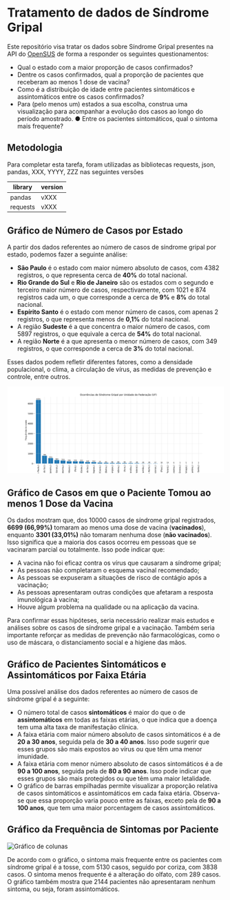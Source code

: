 # Tratamento de dados de Síndrome Gripal

Este repositório visa tratar os dados sobre Síndrome Gripal presentes na API do [OpenSUS](https://opendatasus.saude.gov.br) de forma a responder os seguintes questionamentos:
 
* Qual o estado com a maior proporção de casos confirmados?
* Dentre os casos confirmados, qual a proporção de pacientes que
receberam ao menos 1 dose de vacina?
* Como é a distribuição de idade entre pacientes sintomáticos e
assintomáticos entre os casos confirmados?
* Para (pelo menos um) estados a sua escolha, construa uma
visualização para acompanhar a evolução dos casos ao longo do
período amostrado.
● Entre os pacientes sintomáticos, qual o sintoma mais frequente?

## Metodologia

Para completar esta tarefa, foram utilizadas as bibliotecas requests, json, pandas, XXX, YYYY, ZZZ nas seguintes versões

|library|version|
|---|---|
|pandas|vXXX|
|requests|vXXX|

## Gráfico de Número de Casos por Estado

A partir dos dados referentes ao número de casos de síndrome gripal por estado, podemos fazer a seguinte análise:

- **São Paulo** é o estado com maior número absoluto de casos, com 4382 registros, o que representa cerca de **40%** do total nacional.
- **Rio Grande do Sul** e **Rio de Janeiro** são os estados com o segundo e terceiro maior número de casos, respectivamente, com 1021 e 874 registros cada um, o que corresponde a cerca de **9%** e **8%** do total nacional.
- **Espírito Santo** é o estado com menor número de casos, com apenas 2 registros, o que representa menos de **0,1%** do total nacional.
- A região **Sudeste** é a que concentra o maior número de casos, com 5897 registros, o que equivale a cerca de **54%** do total nacional.
- A região **Norte** é a que apresenta o menor número de casos, com 349 registros, o que corresponde a cerca de **3%** do total nacional.

Esses dados podem refletir diferentes fatores, como a densidade populacional, o clima, a circulação de vírus, as medidas de prevenção e controle, entre outros.

![questao1](https://github.com/paulodtn/sindrome-gripal/blob/main/imagens/ocorrencia_por_UF_07-05-2023_13-27-05.png)

## Gráfico de Casos em que o Paciente Tomou ao menos 1 Dose da Vacina

Os dados mostram que, dos 10000 casos de síndrome gripal registrados, **6699 (66,99%)** tomaram ao menos uma dose de vacina (**vacinados**), enquanto **3301 (33,01%)** não tomaram nenhuma dose (**não vacinados**). Isso significa que a maioria dos casos ocorreu em pessoas que se vacinaram parcial ou totalmente. Isso pode indicar que:

- A vacina não foi eficaz contra os vírus que causaram a síndrome gripal;
- As pessoas não completaram o esquema vacinal recomendado;
- As pessoas se expuseram a situações de risco de contágio após a vacinação;
- As pessoas apresentaram outras condições que afetaram a resposta imunológica à vacina;
- Houve algum problema na qualidade ou na aplicação da vacina.

Para confirmar essas hipóteses, seria necessário realizar mais estudos e análises sobre os casos de síndrome gripal e a vacinação. Também seria importante reforçar as medidas de prevenção não farmacológicas, como o uso de máscara, o distanciamento social e a higiene das mãos.

## Gráfico de Pacientes Sintomáticos e Assintomáticos por Faixa Etária

Uma possível análise dos dados referentes ao número de casos de síndrome gripal é a seguinte:

- O número total de casos **sintomáticos** é maior do que o de **assintomáticos** em todas as faixas etárias, o que indica que a doença tem uma alta taxa de manifestação clínica.
- A faixa etária com maior número absoluto de casos sintomáticos é a de **20 a 30 anos**, seguida pela de **30 a 40 anos**. Isso pode sugerir que esses grupos são mais expostos ao vírus ou que têm uma menor imunidade.
- A faixa etária com menor número absoluto de casos sintomáticos é a de **90 a 100 anos**, seguida pela de **80 a 90 anos**. Isso pode indicar que esses grupos são mais protegidos ou que têm uma maior letalidade.
- O gráfico de barras empilhadas permite visualizar a proporção relativa de casos sintomáticos e assintomáticos em cada faixa etária. Observa-se que essa proporção varia pouco entre as faixas, exceto pela de **90 a 100 anos**, que tem uma maior porcentagem de casos assintomáticos.

## Gráfico da Frequência de Sintomas por Paciente

![Gráfico de colunas](grafico.png)

De acordo com o gráfico, o sintoma mais frequente entre os pacientes com síndrome gripal é a tosse, com 5130 casos, seguido por coriza, com 3838 casos. O sintoma menos frequente é a alteração do olfato, com 289 casos. O gráfico também mostra que 2144 pacientes não apresentaram nenhum sintoma, ou seja, foram assintomáticos.

